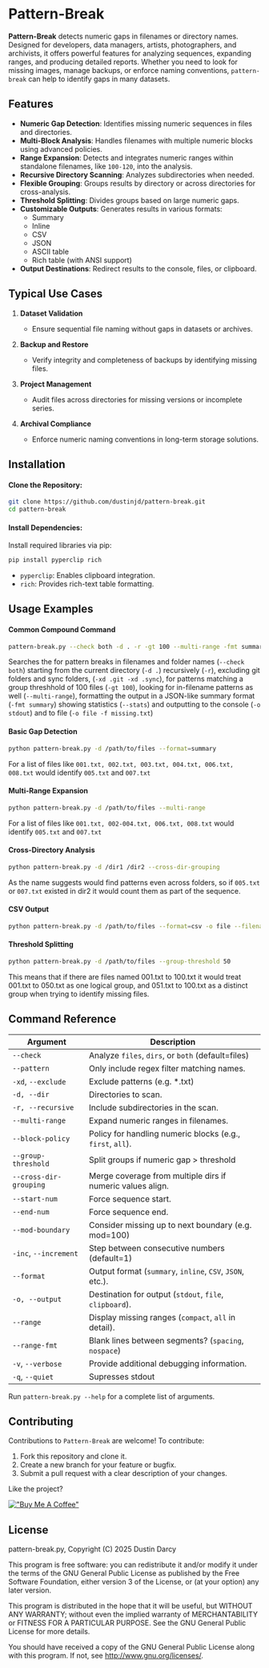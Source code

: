 # Pattern-Break

**Pattern-Break** detects numeric gaps in filenames or directory names. Designed for developers, data managers, artists, photographers, and archivists, it offers powerful features for analyzing sequences, expanding ranges, and producing detailed reports. Whether you need to look for missing images, manage backups, or enforce naming conventions, `pattern-break` can help to identify gaps in many datasets.

## Features

- **Numeric Gap Detection**: Identifies missing numeric sequences in files and directories.
- **Multi-Block Analysis**: Handles filenames with multiple numeric blocks using advanced policies.
- **Range Expansion**: Detects and integrates numeric ranges within standalone filenames, like `100-120`, into the analysis.
- **Recursive Directory Scanning**: Analyzes subdirectories when needed.
- **Flexible Grouping**: Groups results by directory or across directories for cross-analysis.
- **Threshold Splitting**: Divides groups based on large numeric gaps.
- **Customizable Outputs**: Generates results in various formats:
  - Summary
  - Inline
  - CSV
  - JSON
  - ASCII table
  - Rich table (with ANSI support)
- **Output Destinations**: Redirect results to the console, files, or clipboard.

## Typical Use Cases

1. **Dataset Validation**

   - Ensure sequential file naming without gaps in datasets or archives.

2. **Backup and Restore**

   - Verify integrity and completeness of backups by identifying missing files.

3. **Project Management**

   - Audit files across directories for missing versions or incomplete series.

4. **Archival Compliance**

   - Enforce numeric naming conventions in long-term storage solutions.

## Installation

#### **Clone the Repository**:

```bash
git clone https://github.com/dustinjd/pattern-break.git
cd pattern-break
```

#### **Install Dependencies**:

Install required libraries via pip:

```bash
pip install pyperclip rich
```

- `pyperclip`: Enables clipboard integration.
- `rich`: Provides rich-text table formatting.

## Usage Examples

#### Common Compound Command ####

```bash
pattern-break.py --check both -d . -r -gt 100 --multi-range -fmt summary --stats -o stdout -xd .git -xd .sync -o file -f missing.txt
```
Searches the for pattern breaks in filenames and folder names (`--check both`) starting from the current directory (`-d .`) recursively (`-r`), excluding git folders and sync folders, (`-xd .git -xd .sync`), for patterns matching a group threshhold of 100 files (`-gt 100`), looking for in-filename patterns as well (`--multi-range`), formatting the output in a JSON-like summary format (`-fmt summary`) showing statistics (`--stats`) and outputting to the console (`-o stdout`) and to file (`-o file -f missing.txt`)


#### Basic Gap Detection

```bash
python pattern-break.py -d /path/to/files --format=summary
```
For a list of files like `001.txt, 002.txt, 003.txt, 004.txt, 006.txt, 008.txt` would identify `005.txt` and `007.txt`

#### Multi-Range Expansion

```bash
python pattern-break.py -d /path/to/files --multi-range
```
For a list of files like `001.txt, 002-004.txt, 006.txt, 008.txt` would identify `005.txt` and `007.txt`

#### Cross-Directory Analysis

```bash
python pattern-break.py -d /dir1 /dir2 --cross-dir-grouping
```
As the name suggests would find patterns even across folders, so if `005.txt` or `007.txt` existed in dir2 it would count them as part of the sequence.

#### CSV Output

```bash
python pattern-break.py -d /path/to/files --format=csv -o file --filename gaps.csv
```

#### Threshold Splitting

```bash
python pattern-break.py -d /path/to/files --group-threshold 50
```
This means that if there are files named 001.txt to 100.txt it would treat 001.txt to 050.txt as one logical group, and 051.txt to 100.txt as a distinct group when trying to identify missing files.

## Command Reference

| Argument              | Description                                                  |
| --------------------- | ------------------------------------------------------------ |
| `--check`             | Analyze `files`, `dirs`, or `both` (default=files)           |
| `--pattern`           | Only include regex filter matching names.                    |
| `-xd`, `--exclude`    | Exclude patterns (e.g. *.txt)                                |
| `-d, --dir`           | Directories to scan.                                         |
| `-r, --recursive`     | Include subdirectories in the scan.                          |
| `--multi-range`       | Expand numeric ranges in filenames.                          |
| `--block-policy`      | Policy for handling numeric blocks (e.g., `first`, `all`).   |
| `--group-threshold`   | Split groups if numeric gap > threshold                      |
| `--cross-dir-grouping`| Merge coverage from multiple dirs if numeric values align.   |
| `--start-num`         | Force sequence start.                                        |
| `--end-num`           | Force sequence end.                                          |
| `--mod-boundary`      | Consider missing up to next boundary (e.g. mod=100)          |
| `-inc`, `--increment` | Step between consecutive numbers (default=1)                 |
| `--format`            | Output format (`summary`, `inline`, `CSV`, `JSON`, etc.).    |
| `-o, --output`        | Destination for output (`stdout`, `file`, `clipboard`).      |
| `--range`             | Display missing ranges (`compact`, `all` in detail).         |
| `--range-fmt`         | Blank lines between segments? (`spacing`, `nospace`)         |
| `-v`, `--verbose`     | Provide additional debugging information.                    |
| `-q`, `--quiet`       | Supresses stdout                                             |

Run `pattern-break.py --help` for a complete list of arguments.

## Contributing

Contributions to `Pattern-Break` are welcome! To contribute:

1. Fork this repository and clone it.
2. Create a new branch for your feature or bugfix.
3. Submit a pull request with a clear description of your changes.

Like the project?

[!["Buy Me A Coffee"](https://camo.githubusercontent.com/0b448aabee402aaf7b3b256ae471e7dc66bcf174fad7d6bb52b27138b2364e47/68747470733a2f2f7777772e6275796d6561636f666665652e636f6d2f6173736574732f696d672f637573746f6d5f696d616765732f6f72616e67655f696d672e706e67)](https://www.buymeacoffee.com/djdarcy)

## License

pattern-break.py, Copyright (C) 2025 Dustin Darcy

This program is free software: you can redistribute it and/or modify it under the terms of the GNU General Public License as published by the Free Software Foundation, either version 3 of the License, or (at your option) any later version.

This program is distributed in the hope that it will be useful, but WITHOUT ANY WARRANTY; without even the implied warranty of MERCHANTABILITY or FITNESS FOR A PARTICULAR PURPOSE. See the GNU General Public License for more details.

You should have received a copy of the GNU General Public License along with this program. If not, see http://www.gnu.org/licenses/.

